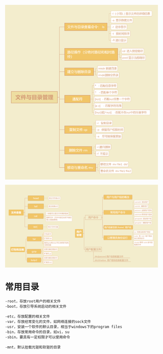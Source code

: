 ![](../photo/03_文件与目录管理.png)

![](../photo/04_文件与目录管理2.png)

# 常用目录
```
-root，存放root用户的相关文件
-boot，存放引导系统启动的相关文件

-etc，存放配置的相关文件
-var，存放经常变化的文件，如网络连接的sock文件
-usr，安装一个软件的默认目录，相当于windows下的program files
-bin，存放常用命令的目录，如vi，su
-sbin，要具有一定权限才可以使用命令

-mnt，默认挂载光驱和软驱的目录
```

